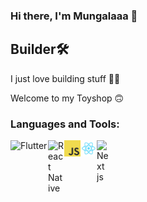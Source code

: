 ### Hi there, I'm Mungalaaa 👋 


## Builder🛠

I just love building stuff 👨‍💻

Welcome to my Toyshop 🙃

### Languages and Tools:
<img align="left" alt="Flutter" width="60px" src="https://storage.googleapis.com/cms-storage-bucket/847ae81f5430402216fd.svg" />
<img align="left" alt="React Native" width="26px" src="https://encrypted-tbn0.gstatic.com/images?q=tbn:ANd9GcROzH9EYJ-7z0gDxr98zhyJx2NpqstAZjfPSBfVKBldShcae9p5tmfuea9OKaV5LMhFi-Y&usqp=CAU" />
<img align="left" alt="JavaScript" width="26px" src="https://raw.githubusercontent.com/github/explore/80688e429a7d4ef2fca1e82350fe8e3517d3494d/topics/javascript/javascript.png" />
<img align="left" alt="React" width="26px" src="https://raw.githubusercontent.com/github/explore/80688e429a7d4ef2fca1e82350fe8e3517d3494d/topics/react/react.png" />
<img align="left" alt="Next js" width="26px" src="https://seeklogo.com/images/N/next-js-logo-8FCFF51DD2-seeklogo.com.png" />



<br />
<br />
